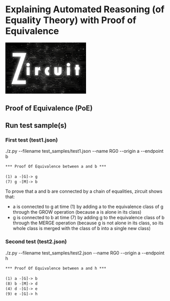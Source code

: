# Explaining Automated Reasoning (of Equality Theory) with Proof of Equivalence

<img src="https://github.com/labyrinthinesecurity/zircuit/blob/main/zircuit.png" width="50%">

## Proof of Equivalence (PoE)


## Run test sample(s)

### First test (test1.json)
./z.py --filename test_samples/test1.json --name RG0 --origin a --endpoint b

```
*** Proof Of Equivalence between a and b ***

(1) a -[G]-> g
(7) g -[M]-> b
```

To prove that a and b are connected by a chain of equalities, zircuit shows that:
- a is connected to g at time (1) by adding a to the equivalence class of g through the GROW operation (because a is alone in its class)
- g is connected to b at time (7) by adding g to the equivalence class of b through the MERGE operation (because g is not alone in its class, so its whole class is merged with the class of b into a single new class)

### Second test (test2.json)
./z.py --filename test_samples/test2.json --name RG0 --origin a --endpoint h

```
*** Proof Of Equivalence between a and h ***

(1) a -[G]-> b
(8) b -[M]-> d
(4) d -[G]-> e
(9) e -[G]-> h
```
  
